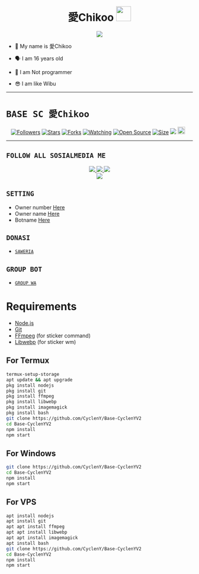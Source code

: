 <h1 align="center">愛Chikoo <img src="https://user-images.githubusercontent.com/1303154/88677602-1635ba80-d120-11ea-84d8-d263ba5fc3c0.gif" width="40px" alt=""><br></h1>
<p align="center">
<img src="https://i.ibb.co/kMNbw3m/chikoo.jpg" />
</p>

<p align="center">

- 👼 My name is 愛Chikoo

- 🗣️ I am 16 years old 

- 🔭 I am Not programmer
 
- 😎 I am like Wibu
</p>

------

# ```BASE SC 愛Chikoo```
<p align="center">
<a href="https://github.com/CyclenY/followers"><img title="Followers" src="https://img.shields.io/github/followers/CyclenY?color=red&style=flat-square"></a>
<a href="https://github.com/CyclenY/Base-CyclenYV2/stargazers/"><img title="Stars" src="https://img.shields.io/github/stars/CyclenY/Base-CyclenYV2?color=blue&style=flat-square"></a>
<a href="https://github.com/CyclenY/Base-CyclenYV2/network/members"><img title="Forks" src="https://img.shields.io/github/forks/CyclenY/Base-CyclenYV2?color=red&style=flat-square"></a>
<a href="https://github.com/CyclenY/Base-CyclenYV2/watchers"><img title="Watching" src="https://img.shields.io/github/watchers/CyclenY/Base-CyclenYV2?label=Watchers&color=blue&style=flat-square"></a>
<a href="https://github.com/CyclenY/Base-CyclenYV2"><img title="Open Source" src="https://badges.frapsoft.com/os/v2/open-source.svg?v=103"></a>
<a href="https://github.com/CyclenY/Base-CyclenYV2/"><img title="Size" src="https://img.shields.io/github/repo-size/CyclenY/Base-CyclenYV2?style=flat-square&color=green"></a>
<a href="https://hits.seeyoufarm.com"><img src="https://hits.seeyoufarm.com/api/count/incr/badge.svg?url=https%3A%2F%2Fgithub.com%2FCyclenY%2FBase-CyclenYV2&count_bg=%2379C83D&title_bg=%23555555&icon=probot.svg&icon_color=%2300FF6D&title=hits&edge_flat=false"/></a>
<a href="https://github.com/CyclenY/Base-CyclenYV2/graphs/commit-activity"><img height="20" src="https://img.shields.io/badge/Maintained%3F-yes-green.svg"></a>&nbsp;&nbsp;
</p>
<p align='center'>
    </p>

-------

## ```FOLLOW ALL SOSIALMEDIA ME```
<p align="center">
<a href="https://instagram.com/rifkyekaxyz"><img src="https://img.shields.io/badge/Instagram-E4405F?style=for-the-badge&logo=instagram&logoColor=white"/> 
<a href="https://wa.me/6281289682492"><img src="https://img.shields.io/badge/WhatsApp-25D366?style=for-the-badge&logo=whatsapp&logoColor=white" />
<a href="https://www.youtube.com/channel/UCEMlNO1Cv3OZ-AXOa-SEMzA"><img src="https://img.shields.io/badge/YouTube CyclenY-ff0000?style=for-the-badge&logo=youtube&logoColor=ff000000&link=https://www.youtube.com/channel/UCEMlNO1Cv3OZ-AXOa-SEMzA" /><br>
<a href="https://vt.tiktok.com/ZSe9gDbfR"><img src="https://img.shields.io/badge/Tiktok CyclenY-black?style=for-the-badge&logo=tiktok&logoColor=ff000000&link=https://tiktok.com/@im_chikoo" /></a>
</p>

## ```SETTING```

- Owner number [Here](https://github.com/CyclenY/Base-CyclenYV2/blob/master/setting.json#L4)
- Owner name [Here](https://github.com/CyclenY/Base-CyclenYV2/blob/master/setting.json#L13)
- Botname [Here](https://github.com/CyclenY/Base-CyclenYV2/blob/master/setting.json#L14)

## ```DONASI```

- [`SAWERIA`](https://saweria.co/ZeroYT7)

## ```GROUP BOT```

- [`GROUP WA`](https://chat.whatsapp.com/BM0HVJKYR2BI8JJUlQO2ue)

# Requirements
* [Node.js](https://nodejs.org/en/)
* [Git](https://git-scm.com/downloads)
* [FFmpeg](https://www.gyan.dev/ffmpeg/builds/) (for sticker command)
* [Libwebp](https://developers.google.com/speed/webp/download) (for sticker wm)

## For Termux
```bash
termux-setup-storage
apt update && apt upgrade
pkg install nodejs
pkg install git 
pkg install ffmpeg
pkg install libwebp 
pkg install imagemagick
pkg install bash
git clone https://github.com/CyclenY/Base-CyclenYV2
cd Base-CyclenYV2
npm install
npm start
```
## For Windows
```bash
git clone https://github.com/CyclenY/Base-CyclenYV2
cd Base-CyclenYV2
npm install
npm start
```
## For VPS
```bash
apt install nodejs 
apt install git 
apt apt install ffmpeg 
apt apt install libwebp 
apt apt install imagemagick
apt install bash
git clone https://github.com/CyclenY/Base-CyclenYV2
cd Base-CyclenYV2
npm install
npm start
```


